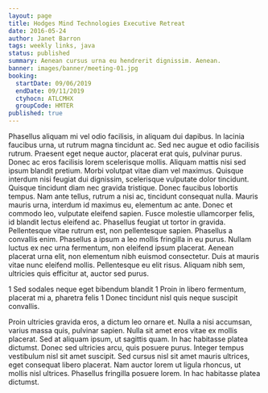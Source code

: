 ```yaml
---
layout: page
title: Hodges Mind Technologies Executive Retreat
date: 2016-05-24
author: Janet Barron
tags: weekly links, java
status: published
summary: Aenean cursus urna eu hendrerit dignissim. Aenean.
banner: images/banner/meeting-01.jpg
booking:
  startDate: 09/06/2019
  endDate: 09/11/2019
  ctyhocn: ATLCMHX
  groupCode: HMTER
published: true
---
```

Phasellus aliquam mi vel odio facilisis, in aliquam dui dapibus. In lacinia faucibus urna, ut rutrum magna tincidunt ac. Sed nec augue et odio facilisis rutrum. Praesent eget neque auctor, placerat erat quis, pulvinar purus. Donec ac eros facilisis lorem scelerisque mollis. Aliquam mattis nisi sed ipsum blandit pretium. Morbi volutpat vitae diam vel maximus.
Quisque interdum nisi feugiat dui dignissim, scelerisque vulputate dolor tincidunt. Quisque tincidunt diam nec gravida tristique. Donec faucibus lobortis tempus. Nam ante tellus, rutrum a nisi ac, tincidunt consequat nulla. Mauris mauris urna, interdum id maximus eu, elementum ac ante. Donec et commodo leo, vulputate eleifend sapien. Fusce molestie ullamcorper felis, id blandit lectus eleifend ac. Phasellus feugiat ut tortor in gravida. Pellentesque vitae rutrum est, non pellentesque sapien. Phasellus a convallis enim. Phasellus a ipsum a leo mollis fringilla in eu purus. Nullam luctus ex nec urna fermentum, non eleifend ipsum placerat. Aenean placerat urna elit, non elementum nibh euismod consectetur. Duis at mauris vitae nunc eleifend mollis. Pellentesque eu elit risus. Aliquam nibh sem, ultricies quis efficitur at, auctor sed purus.

1 Sed sodales neque eget bibendum blandit
1 Proin in libero fermentum, placerat mi a, pharetra felis
1 Donec tincidunt nisl quis neque suscipit convallis.

Proin ultricies gravida eros, a dictum leo ornare et. Nulla a nisi accumsan, varius massa quis, pulvinar sapien. Nulla sit amet eros vitae ex mollis placerat. Sed at aliquam ipsum, ut sagittis quam. In hac habitasse platea dictumst. Donec sed ultricies arcu, quis posuere purus. Integer tempus vestibulum nisl sit amet suscipit. Sed cursus nisl sit amet mauris ultrices, eget consequat libero placerat. Nam auctor lorem ut ligula rhoncus, ut mollis nisl ultrices. Phasellus fringilla posuere lorem. In hac habitasse platea dictumst.
